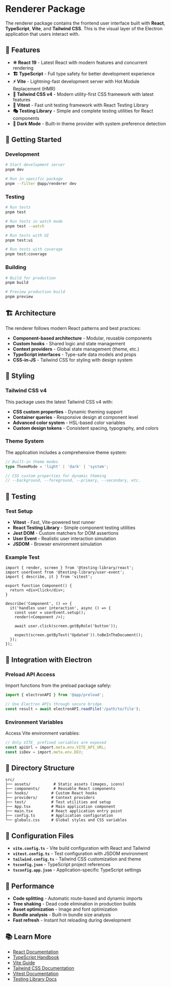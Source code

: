 # Renderer Package

The renderer package contains the frontend user interface built with **React**, **TypeScript**, **Vite**, and **Tailwind CSS**. This is the visual layer of the Electron application that users interact with.

## 🚀 Features

- **⚛️ React 19** - Latest React with modern features and concurrent rendering
- **🏗️ TypeScript** - Full type safety for better development experience
- **⚡ Vite** - Lightning-fast development server with Hot Module Replacement (HMR)
- **🎨 Tailwind CSS v4** - Modern utility-first CSS framework with latest features
- **🧪 Vitest** - Fast unit testing framework with React Testing Library
- **🎭 Testing Library** - Simple and complete testing utilities for React components
- **🌙 Dark Mode** - Built-in theme provider with system preference detection

## 🏃 Getting Started

### Development

```bash
# Start development server
pnpm dev

# Run in specific package
pnpm --filter @app/renderer dev
```

### Testing

```bash
# Run tests
pnpm test

# Run tests in watch mode
pnpm test --watch

# Run tests with UI
pnpm test:ui

# Run tests with coverage
pnpm test:coverage
```

### Building

```bash
# Build for production
pnpm build

# Preview production build
pnpm preview
```

## 🏗️ Architecture

The renderer follows modern React patterns and best practices:

- **Component-based architecture** - Modular, reusable components
- **Custom hooks** - Shared logic and state management
- **Context providers** - Global state management (theme, etc.)
- **TypeScript interfaces** - Type-safe data models and props
- **CSS-in-JS** - Tailwind CSS for styling with design system

## 🎨 Styling

### Tailwind CSS v4

This package uses the latest Tailwind CSS v4 with:

- **CSS custom properties** - Dynamic theming support
- **Container queries** - Responsive design at component level
- **Advanced color system** - HSL-based color variables
- **Custom design tokens** - Consistent spacing, typography, and colors

### Theme System

The application includes a comprehensive theme system:

```typescript
// Built-in theme modes
type ThemeMode = 'light' | 'dark' | 'system';

// CSS custom properties for dynamic theming
// --background, --foreground, --primary, --secondary, etc.
```

## 🧪 Testing

### Test Setup

- **Vitest** - Fast, Vite-powered test runner
- **React Testing Library** - Simple component testing utilities
- **Jest DOM** - Custom matchers for DOM assertions
- **User Event** - Realistic user interaction simulation
- **JSDOM** - Browser environment simulation

### Example Test

```tsx
import { render, screen } from '@testing-library/react';
import userEvent from '@testing-library/user-event';
import { describe, it } from 'vitest';

export function Component() {
  return <div>Click</div>;
}

describe('Component', () => {
  it('handles user interaction', async () => {
    const user = userEvent.setup();
    render(<Component />);

    await user.click(screen.getByRole('button'));

    expect(screen.getByText('Updated')).toBeInTheDocument();
  });
});
```

## 🔗 Integration with Electron

### Preload API Access

Import functions from the preload package safely:

```typescript
import { electronAPI } from '@app/preload';

// Use Electron APIs through secure bridge
const result = await electronAPI.readFile('/path/to/file');
```

### Environment Variables

Access Vite environment variables:

```typescript
// Only VITE_ prefixed variables are exposed
const apiUrl = import.meta.env.VITE_API_URL;
const isDev = import.meta.env.DEV;
```

## 📁 Directory Structure

```
src/
├── assets/          # Static assets (images, icons)
├── components/      # Reusable React components
├── hooks/          # Custom React hooks
├── providers/      # Context providers
├── test/           # Test utilities and setup
├── App.tsx         # Main application component
├── main.tsx        # React application entry point
├── config.ts       # Application configuration
└── globals.css     # Global styles and CSS variables
```

## 🔧 Configuration Files

- **`vite.config.ts`** - Vite build configuration with React and Tailwind
- **`vitest.config.ts`** - Test configuration with JSDOM environment
- **`tailwind.config.ts`** - Tailwind CSS customization and theme
- **`tsconfig.json`** - TypeScript project references
- **`tsconfig.app.json`** - Application-specific TypeScript settings

## 🚀 Performance

- **Code splitting** - Automatic route-based and dynamic imports
- **Tree shaking** - Dead code elimination in production builds
- **Asset optimization** - Image and font optimization
- **Bundle analysis** - Built-in bundle size analysis
- **Fast refresh** - Instant hot reloading during development

## 📚 Learn More

- [React Documentation](https://react.dev/)
- [TypeScript Handbook](https://www.typescriptlang.org/docs/)
- [Vite Guide](https://vitejs.dev/guide/)
- [Tailwind CSS Documentation](https://tailwindcss.com/docs)
- [Vitest Documentation](https://vitest.dev/)
- [Testing Library Docs](https://testing-library.com/docs/react-testing-library/intro/)
